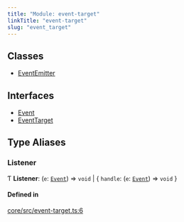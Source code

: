 ```yaml
---
title: "Module: event-target"
linkTitle: "event-target"
slug: "event_target"
---
```


## Classes

-   [EventEmitter](../../classes/event_target.EventEmitter)

## Interfaces

-   [Event](../../interfaces/event_target.Event)
-   [EventTarget](../../interfaces/event_target.EventTarget)

## Type Aliases

### Listener

Ƭ **Listener**: (`e`: [`Event`](../../interfaces/event_target.Event.md)) =>
`void` \| { `handle`: (`e`: [`Event`](../interfaces/event_target.Event)) =>
`void` }

#### Defined in

[core/src/event-target.ts:6](https://github.com/padloc/padloc/blob/b00eb4fd/packages/core/src/event-target.ts#L6)
